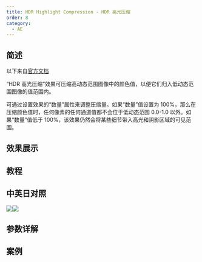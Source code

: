 ```yaml
---
title: HDR Highlight Compression - HDR 高光压缩
order: 8
category:
  - AE
---
```


## 简述

以下来自[官方文档](https://helpx.adobe.com/cn/after-effects/using/utility-effects.html)

“HDR 高光压缩”效果可压缩高动态范围图像中的颜色值，以便它们归入低动态范围图像的值范围内。

可通过设置效果的“数量”属性来调整压缩量。如果“数量”值设置为 100%，那么在压缩颜色值时，任何像素的任何通道值都不会位于低动态范围 0.0-1.0
以外。如果“数量”值低于 100%，该效果仍然会将某些细节带入高光和阴影区域的可见范围。

## 效果展示

## 教程

## 中英日对照

![](https://mir.yuelili.com/wp-content/uploads/user/AE/effects/AE-Effects-Utility-HDR_Highlight_Compression.png)![](https://mir.yuelili.com/wp-content/uploads/user/AE/effects/AE-Effects-Utility-HDR_Highlight_Compression_cn.png)

## 参数详解

## 案例
